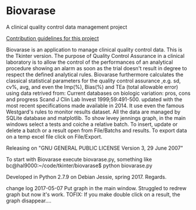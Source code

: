 # Biovarase
A clinical quality control data management project

[Contribution guidelines for this project](biovarase.png)


Biovarase is an application to manage clinical quality control data. 
This is the Tkinter version.
The purpose of Quality Control Assurance in a clinical laboratory is to allow the control of the performances of an analytical procedure showing an alarm as soon as the trial doesn't result in degree to respect the defined analytical rules. 
Biovarase furthermore calculates the classical statistical parameters for the quality control assurance ,e.g. sd, cv%, avg, and even the Imp(%), Bias(%) and TEa (total allowable error) using data retrived from: Current databases on biologic variation: pros, cons and progress Scand J Clin Lab Invest 1999;59:491-500. updated with the most recent specifications made available in 2014. 
It use even the famous Westgard's rules to monitor results dataset. 
All the data are managed by SQLite database and matplotlib. 
To show levey jennings graph, in the main windows select a tests and coiche a relative batch.
To insert, update or delete a batch or a result open from File/Batchs and results.
To export data on a temp excel file click on File/Export.

 
 Releasing on "GNU GENERAL PUBLIC LICENSE Version 3, 29 June 2007"

To start with Biovarase execute biovarase.py, something like
bc@hal9000:~/code/tkinter/biovarase$ python biovarase.py

Developed in Python 2.7.9 on Debian Jessie, spring 2017.
Regards.

change log
2017-05-07
Put graph in the main window.
Struggled to redrew graph but now it's work.
TOFIX:
If you make double click on a result, the graph disappear....



